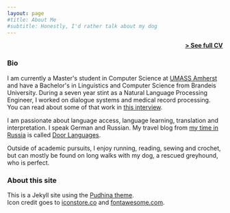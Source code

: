 ```yaml
---
layout: page
#title: About Me
#subtitle: Honestly, I'd rather talk about my dog
---
```


<span style="float: right; "><a href="{{ '/assets/cv.pdf' | prepend: site.baseurl }}"><strong>> See full CV</strong></a> </span>
<br>

### Bio
I am currently a Master's student in Computer Science at <a href="https://www.cics.umass.edu"> UMASS Amherst</a> and have a Bachelor's in Linguistics and Computer Science from Brandeis University. During a seven year stint as a Natural Language Processing Engineer, I worked on dialogue systems and medical record processing. You can read about some of that work in <a href="https://www.evicore.com/careers/life-with-us/life-at-qpid-health"> this interview</a>.

I am passionate about language access, language learning, translation and interpretation. I speak German and Russian. My travel blog from <a href="https://www.brandeis.edu/now/2011/may/partridge.html">my time in Russia</a> is called <a href="http://doorlanguages.blogspot.com">Door Languages</a>. 

Outside of academic pursuits, I enjoy running, reading, sewing and crochet, but can mostly be found on long walks with my dog, a rescued greyhound, who is perfect. 

### About this site
This is a Jekyll site using the <a href="https://github.com/knhash/Pudhina">Pudhina theme</a>. <br>
Icon credit goes to <a href="https://iconstore.co/icons/breakfast-food-icons">iconstore.co</a> and <a href="https://fontawesome.com">fontawesome.com</a>.